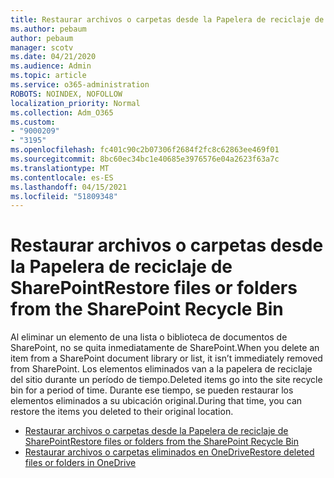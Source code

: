 ```yaml
---
title: Restaurar archivos o carpetas desde la Papelera de reciclaje de SharePoint
ms.author: pebaum
author: pebaum
manager: scotv
ms.date: 04/21/2020
ms.audience: Admin
ms.topic: article
ms.service: o365-administration
ROBOTS: NOINDEX, NOFOLLOW
localization_priority: Normal
ms.collection: Adm_O365
ms.custom:
- "9000209"
- "3195"
ms.openlocfilehash: fc401c90c2b07306f2684f2fc8c62863ee469f01
ms.sourcegitcommit: 8bc60ec34bc1e40685e3976576e04a2623f63a7c
ms.translationtype: MT
ms.contentlocale: es-ES
ms.lasthandoff: 04/15/2021
ms.locfileid: "51809348"
---
```

# <a name="restore-files-or-folders-from-the-sharepoint-recycle-bin"></a><span data-ttu-id="2139e-102">Restaurar archivos o carpetas desde la Papelera de reciclaje de SharePoint</span><span class="sxs-lookup"><span data-stu-id="2139e-102">Restore files or folders from the SharePoint Recycle Bin</span></span> 

<span data-ttu-id="2139e-103">Al eliminar un elemento de una lista o biblioteca de documentos de SharePoint, no se quita inmediatamente de SharePoint.</span><span class="sxs-lookup"><span data-stu-id="2139e-103">When you delete an item from a SharePoint document library or list, it isn’t immediately removed from SharePoint.</span></span> <span data-ttu-id="2139e-104">Los elementos eliminados van a la papelera de reciclaje del sitio durante un período de tiempo.</span><span class="sxs-lookup"><span data-stu-id="2139e-104">Deleted items go into the site recycle bin for a period of time.</span></span> <span data-ttu-id="2139e-105">Durante ese tiempo, se pueden restaurar los elementos eliminados a su ubicación original.</span><span class="sxs-lookup"><span data-stu-id="2139e-105">During that time, you can restore the items you deleted to their original location.</span></span>

- [<span data-ttu-id="2139e-106">Restaurar archivos o carpetas desde la Papelera de reciclaje de SharePoint</span><span class="sxs-lookup"><span data-stu-id="2139e-106">Restore files or folders from the SharePoint Recycle Bin</span></span>](https://support.office.com/article/Restore-items-in-the-Recycle-Bin-of-a-SharePoint-site-6df466b6-55f2-4898-8d6e-c0dff851a0be)
- [<span data-ttu-id="2139e-107">Restaurar archivos o carpetas eliminados en OneDrive</span><span class="sxs-lookup"><span data-stu-id="2139e-107">Restore deleted files or folders in OneDrive</span></span>](https://support.office.com/article/restore-deleted-files-or-folders-in-onedrive-949ada80-0026-4db3-a953-c99083e6a84f)
